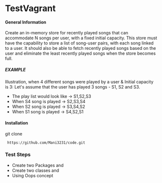  # TestVagrant
#### General Information
Create an in-memory store for recently played songs that can accommodate N songs per user, with a fixed initial capacity. This store must have the capability to store a list of song-user pairs, with each song linked to a user. It should also be able to fetch recently played songs based on the user and eliminate the least recently played songs when the store becomes full.

##### EXAMPLE
Illustration, when 4 different songs were played by a user & Initial capacity is 3: 
Let's assume that the user has played 3 songs - S1, S2 and S3.
* The play list would look like -> S1,S2,S3
* When S4 song is played -> S2,S3,S4 
* When S2 song is played -> S3,S4,S2 
* When S1 song is played -> S4,S2,S1

#### Installation

 git clone 

 ```
  https://github.com/Mani3231/code.git 
 ```








### Test Steps
* Create two Packages and
* Create two classes and 
* Using Oops concept

